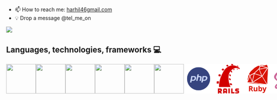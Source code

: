 
- 📫 How to reach me: [harhil46gmail.com](harhil46gmail.com)
- 💡 Drop a message @tel_me_on

![](https://komarev.com/ghpvc/?username=username-forGithub&style=flat-square)

## Languages, technologies, frameworks 💻
<div style="display: flex; align-items: center;"> 
  <img style="width: 80px; height: 80px; object-fit: contain;" src="https://img.icons8.com/?size=512&id=NfbyHexzVEDk&format=png"/>
  <img style="width: 80px; height: 80px; object-fit: contain;" src="https://img.icons8.com/?size=512&id=jD-fJzVguBmw&format=png"/>
  <img style="width: 80px; height: 80px; object-fit: contain;" src="https://img.icons8.com/?size=512&id=aMLZmDlq6SvC&format=png"/>
  <img style="width: 80px; height: 80px; object-fit: contain;" src="https://img.icons8.com/?size=512&id=D2Hi2VkJSi33&format=png"  />
  <img style="width: 80px; height: 80px; object-fit: contain;" src="https://img.icons8.com/color/2x/css3.png" />
  <img style="width: 80px; height: 80px; object-fit: contain;" src="https://img.icons8.com/fluency/2x/javascript.png" "/>
  <img style="width: 80px; height: 80px; object-fit: contain;" src="php.png" />  
  <img style="width: 80px; height: 80px; object-fit: contain;" src="rails.png" />
  <img style="width: 80px; height: 80px; object-fit: contain;" src="ruby.png" />
  <img style="width: 80px; height: 80px; object-fit: contain;" src="saas.png" /> 
  <img style="width: 80px; height: 80px; object-fit: contain;" src="https://img.icons8.com/?size=512&id=xBKl2pdJg5kk&format=png" /> 
</div>





